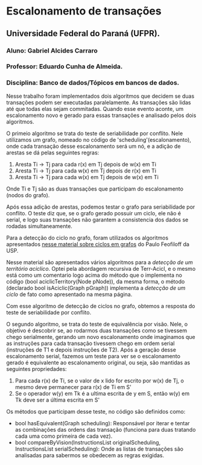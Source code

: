 # Escalonamento de transações

## Universidade Federal do Paraná (UFPR).
### Aluno: Gabriel Alcides Carraro
### Professor: Eduardo Cunha de Almeida.
### Disciplina: Banco de dados/Tópicos em bancos de dados.

Nesse trabalho foram implementados dois algoritmos que decidem se duas transações podem ser executadas paralelamente.
As transações são lidas até que todas elas sejam commitadas. Quando esse evento aconte, um escalonamento novo e gerado para essas transações e analisado pelos dois algoritmos.

O primeio algoritmo se trata do teste de seriabilidade por conflito. 
Nele utilizamos um grafo, nomeado no código de 'scheduling'(escalonamento), onde cada transação desse escalonamento será um nó, e a adição de arestas se dá pelas seguintes regras: 

1. Aresta Ti -> Tj para cada r(x) em Tj depois de w(x) em Ti
1. Aresta Ti -> Tj para cada w(x) em Tj depois de r(x) em Ti
1. Aresta Ti -> Tj para cada w(x) em Tj depois de w(x) em Ti

Onde Ti e Tj são as duas transações que participam do escalonamento (nodos do grafo).

Após essa adição de arestas, podemos testar o grafo para seriabilidade por conflito. O teste diz que, se o grafo gerado possuir um ciclo, ele não é serial, e logo suas transações não garantem a consistencia dos dados se rodadas simultaneamente.

Para a detecção do ciclo no grafo, foram utilizados os algoritmos apresentados [nesse material sobre ciclos em grafos] do Paulo Feofiloff da USP.

Nesse material são apresentados vários algoritmos para a *detecção de um território aciclico*. Optei pela abordagem recursiva de Terr-Acicl, e o mesmo está como um comentario logo acima do método que o implementa no código (bool aciclicTerritory(Node pNode)), da mesma forma, o método (declarado bool isAciclic(Graph pGraph)) implementa a *detecção de um ciclo* de fato como apresentado na mesma página.

Com esse algoritmo de detecção de ciclos no grafo, obtemos a resposta do teste de seriabilidade por conflito.

O segundo algoritmo, se trata do teste de equivalência por visão. Nele, o objetivo é descobrir se, ao rodarmos duas transações como se tivessem chego serialmente, gerando um novo escalonamento onde imaginamos que as instruções para cada transação tivessem chego em ordem serial (instruções de T1 e depois instruções de T2).
Após a geração desse escalonamento serial, fazemos um teste para ver se o escalonamento gerado é equivalente ao escalonamento original, ou seja, são mantidas as seguintes propriedades:

1. Para cada r(x) de Ti, se o valor de x lido for escrito por w(x) de Tj, o mesmo deve permanecer para r(x) de Ti em S'
1. Se o operador w(y) em Tk é a ultima escrita de y em S, então w(y) em Tk deve ser a última escrita em S'

Os métodos que participam desse teste, no código são definidos como:
- bool hasEquivalent(Graph scheduling):
Responsável por iterar e tentar as combinações das ordens das transação (funciona para duas tratando cada uma como primeira de cada vez).
- bool compareByVision(InstructionsList originalScheduling, InstructionsList serialScheduling):
Onde as listas de transações são analisadas para sabermos se obedecem as regras exigidas.

[nesse material sobre ciclos em grafos]:https://www.ime.usp.br/~pf/analise_de_algoritmos/aulas/cycles-and-dags.html